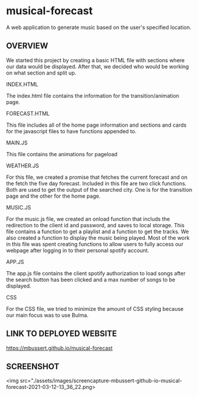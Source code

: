 # musical-forecast
A web application to generate music based on the user's specified location.


## OVERVIEW 

We started this project by creating a basic HTML file with sections where our data would be displayed. After that, we decided who would be working on what section and split up.

INDEX.HTML

The index.html file contains the information for the transition/animation page.

FORECAST.HTML

This file includes all of the home page information and sections and cards for the javascript files to have functions appended to.

MAIN.JS

This file contains the animations for pageload

WEATHER.JS

For this file, we created a promise that fetches the current forecast and on the fetch the five day forecast. Included in this file are two click functions. Both are used to get the output of the searched city. One is for the transition page and the other for the home page.

MUSIC.JS

For the music.js file, we created an onload function that includs the redirection to the client id and password, and saves to local storage. This file contains a function to get a playlist and a function to get the tracks. We also created a function to display the music being played. Most of the work in this file was spent creating functions to allow users to fully access our webpage after logging in to their personal spotify account.

APP.JS

The app.js file contains the client spotify authorization to load songs after the search button has been clicked and a max number of songs to be displayed.

CSS

For the CSS file, we tried to minimize the amount of CSS styling because our main focus was to use Bulma. 


## LINK TO DEPLOYED WEBSITE

https://mbussert.github.io/musical-forecast


## SCREENSHOT 

<img src="./assets/images/screencapture-mbussert-github-io-musical-forecast-2021-03-12-13_36_22.png>